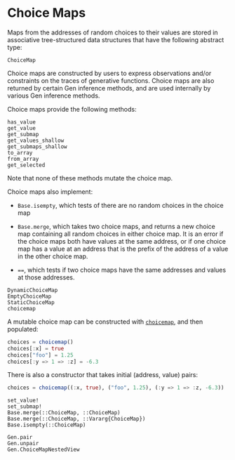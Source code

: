 # Choice Maps

Maps from the addresses of random choices to their values are stored in associative tree-structured data structures that have the following abstract type:
```@docs
ChoiceMap
```

Choice maps are constructed by users to express observations and/or constraints on the traces of generative functions.
Choice maps are also returned by certain Gen inference methods, and are used internally by various Gen inference methods.

Choice maps provide the following methods:
```@docs
has_value
get_value
get_submap
get_values_shallow
get_submaps_shallow
to_array
from_array
get_selected
```
Note that none of these methods mutate the choice map.

Choice maps also implement:

- `Base.isempty`, which tests of there are no random choices in the choice map

- `Base.merge`, which takes two choice maps, and returns a new choice map containing all random choices in either choice map. It is an error if the choice maps both have values at the same address, or if one choice map has a value at an address that is the prefix of the address of a value in the other choice map.

- `==`, which tests if two choice maps have the same addresses and values at those addresses.



```@docs
DynamicChoiceMap
EmptyChoiceMap
StaticChoiceMap
choicemap
```

A mutable choice map can be constructed with [`choicemap`](@ref), and then populated:
```julia
choices = choicemap()
choices[:x] = true
choices["foo"] = 1.25
choices[:y => 1 => :z] = -6.3
```

There is also a constructor that takes initial (address, value) pairs:
```julia
choices = choicemap((:x, true), ("foo", 1.25), (:y => 1 => :z, -6.3))
```


```@docs
set_value!
set_submap!
Base.merge(::ChoiceMap, ::ChoiceMap)
Base.merge(::ChoiceMap, ::Vararg{ChoiceMap})
Base.isempty(::ChoiceMap)
```

```@docs
Gen.pair
Gen.unpair
Gen.ChoiceMapNestedView
```

